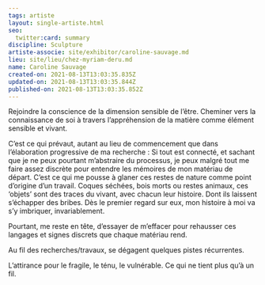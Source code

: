 ```yaml
---
tags: artiste
layout: single-artiste.html
seo:
  twitter:card: summary
discipline: Sculpture
artiste-associe: site/exhibitor/caroline-sauvage.md
lieu: site/lieu/chez-myriam-deru.md
name: Caroline Sauvage
created-on: 2021-08-13T13:03:35.835Z
updated-on: 2021-08-13T13:03:35.844Z
published-on: 2021-08-13T13:03:35.852Z
---
```

<!--StartFragment-->

Rejoindre la conscience de la dimension sensible de l’être. Cheminer vers la connaissance de soi à travers l’appréhension de la matière comme élément sensible et vivant.

C’est ce qui prévaut, autant au lieu de commencement que dans l’élaboration progressive de ma recherche : Si tout est connecté, et sachant que je ne peux pourtant m’abstraire du processus, je peux malgré tout me faire assez discrète pour entendre les mémoires de mon matériau de départ. C’est ce qui me pousse à glaner ces restes de nature comme point d’origine d’un travail. Coques séchées, bois morts ou restes animaux, ces ‘objets’ sont des traces du vivant, avec chacun leur histoire. Dont ils laissent s’échapper des bribes. Dès le premier regard sur eux, mon histoire à moi va s’y imbriquer, invariablement. 

Pourtant, me reste en tête, d’essayer de m’effacer pour rehausser ces langages et signes discrets que chaque matériau rend.

Au fil des recherches/travaux, se dégagent quelques pistes récurrentes. 

L’attirance pour le fragile, le ténu, le vulnérable. Ce qui ne tient plus qu’à un fil. 



<!--EndFragment-->
